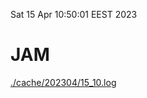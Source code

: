 Sat 15 Apr 10:50:01 EEST 2023
# JAM
<a href='./cache/202304/15_10.log'>./cache/202304/15_10.log</a>
